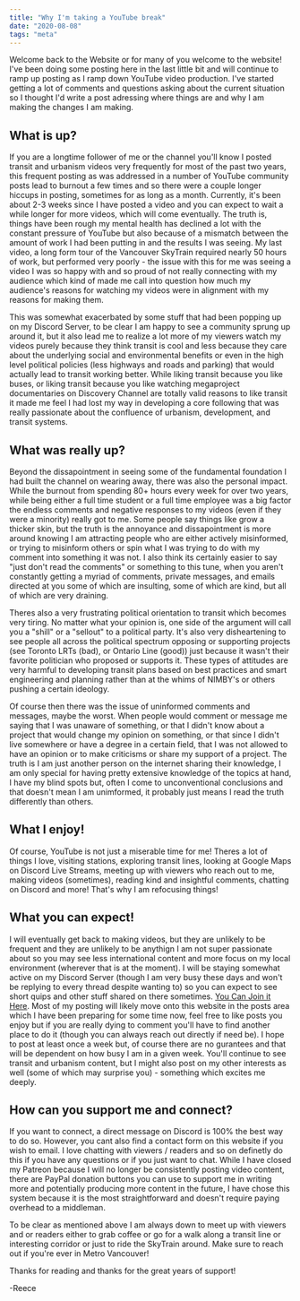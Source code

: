 ```yaml
---
title: "Why I'm taking a YouTube break"
date: "2020-08-08"
tags: "meta"
---
```


Welcome back to the Website or for many of you welcome to the website! I've been doing some posting here in the last little bit and will continue to ramp up posting as I ramp down YouTube video production. I've started getting a lot of comments and questions asking about the current situation so I thought I'd write a post adressing where things are and why I am making the changes I am making.

## What is up?

If you are a longtime follower of me or the channel you'll know I posted transit and urbanism videos very frequently for most of the past two years, this frequent posting as was addressed in a number of YouTube community posts lead to burnout a few times and so there were a couple longer hiccups in posting, sometimes for as long as a month. Currently, it's been about 2-3 weeks since I have posted a video and you can expect to wait a while longer for more videos, which will come eventually. The truth is, things have been rough my mental health has declined a lot with the constant pressure of YouTube but also because of a mismatch between the amount of work I had been putting in and the results I was seeing. My last video, a long form tour of the Vancouver SkyTrain required nearly 50 hours of work, but performed very poorly - the issue with this for me was seeing a video I was so happy with and so proud of not really connecting with my audience which kind of made me call into question how much my audience's reasons for watching my videos were in alignment with my reasons for making them.

This was somewhat exacerbated by some stuff that had been popping up on my Discord Server, to be clear I am happy to see a community sprung up around it, but it also lead me to realize a lot more of my viewers watch my videos purely because they think transit is cool and less because they care about the underlying social and environmental benefits or even in the high level political policies (less highways and roads and parking) that would actually lead to transit working better. While liking transit because you like buses, or liking transit because you like watching megaproject documentaries on Discovery Channel are totally valid reasons to like transit it made me feel I had lost my way in developing a core following that was really passionate about the confluence of urbanism, development, and transit systems.

## What was really up?

Beyond the dissapointment in seeing some of the fundamental foundation I had built the channel on wearing away, there was also the personal impact. While the burnout from spending 80+ hours every week for over two years, while being either a full time student or a full time employee was a big factor the endless comments and negative responses to my videos (even if they were a minority) really got to me. Some people say things like grow a thicker skin, but the truth is the annoyance and dissapointment is more around knowing I am attracting people who are either actively misinformed, or trying to misinform others or spin what I was trying to do with my comment into something it was not. I also think its certainly easier to say "just don't read the comments" or something to this tune, when you aren't constantly getting a myriad of comments, private messages, and emails directed at you some of which are insulting, some of which are kind, but all of which are very draining.

Theres also a very frustrating political orientation to transit which becomes very tiring. No matter what your opinion is, one side of the argument will call you a "shill" or a "sellout" to a political party. It's also very disheartening to see people all across the political spectrum opposing or supporting projects (see Toronto LRTs (bad), or Ontario Line (good)) just because it wasn't their favorite politician who proposed or supports it. These types of attitudes are very harmful to developing transit plans based on best practices and smart engineering and planning rather than at the whims of NIMBY's or others pushing a certain ideology.

Of course then there was the issue of uninformed comments and messages, maybe the worst. When people would comment or message me saying that I was unaware of something, or that I didn't know about a project that would change my opinion on something, or that since I didn't live somewhere or have a degree in a certain field, that I was not allowed to have an opinion or to make criticisms or share my support of a project. The truth is I am just another person on the internet sharing their knowledge, I am only special for having pretty extensive knowledge of the topics at hand, I have my blind spots but, often I come to unconventional conclusions and that doesn't mean I am unimformed, it probably just means I read the truth differently than others.

## What I enjoy!

Of course, YouTube is not just a miserable time for me! Theres a lot of things I love, visiting stations, exploring transit lines, looking at Google Maps on Discord Live Streams, meeting up with viewers who reach out to me, making videos (sometimes), reading kind and insightful comments, chatting on Discord and more! That's why I am refocusing things!

## What you can expect!

I will eventually get back to making videos, but they are unlikely to be frequent and they are unlikely to be anythign I am not super passionate about so you may see less international content and more focus on my local environment (wherever that is at the moment). I will be staying somewhat active on my Discord Server (though I am very busy these days and won't be replying to every thread despite wanting to) so you can expect to see short quips and other stuff shared on there sometimes. [You Can Join it Here](https://discord.gg/jfz3fqT). Most of my posting will likely move onto this website in the posts area which I have been preparing for some time now, feel free to like posts you enjoy but if you are really dying to comment you'll have to find another place to do it (though you can always reach out directly if need be). I hope to post at least once a week but, of course there are no gurantees and that will be dependent on how busy I am in a given week. You'll continue to see transit and urbanism content, but I might also post on my other interests as well (some of which may surprise you) - something which excites me deeply.

## How can you support me and connect?

If you want to connect, a direct message on Discord is 100% the best way to do so. However, you cant also find a contact form on this website if you wish to email. I love chatting with viewers / readers and so on definetly do this if you have any questions or if you just want to chat. While I have closed my Patreon because I will no longer be consistently posting video content, there are PayPal donation buttons you can use to support me in writing more and potentially producing more content in the future, I have chose this system because it is the most straightforward and doesn't require paying overhead to a middleman.

To be clear as mentioned above I am always down to meet up with viewers and or readers either to grab coffee or go for a walk along a transit line or interesting corridor or just to ride the SkyTrain around. Make sure to reach out if you're ever in Metro Vancouver!

Thanks for reading and thanks for the great years of support!

-Reece